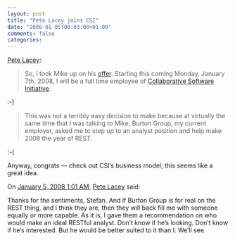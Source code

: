 ```yaml
---
layout: post
title: "Pete Lacey joins CSI"
date: "2008-01-05T00:03:00+01:00"
comments: false
categories: 
---
```


<p><a href="http://wanderingbarque.com/nonintersecting/2008/01/04/new-year-new-gig/">Pete Lacey</a>:</p>

<blockquote>
<p>So, I took Mike up on his <a href="http://fuzzypanic.blogspot.com/2007/12/job-opportunity.html">offer</a>. Starting this coming Monday, January 7th, 2008, I will be a full time employee of <a href="http://www.csinitiative.com/index.php">Collaborative Software Initiative</a>. </p>
</blockquote>

<p>:-)</p>

<blockquote>
<p>This was not a terribly easy decision to make because at virtually the same time that I was talking to Mike, Burton Group, my current employer, asked me to step up to an analyst position and help make 2008 the year of REST. </p>
</blockquote>

<p>:-(</p>

<p>Anyway, congrats &#8212; check out CSI&#8217;s business model; this seems like a great idea.</p>

<section class="comments">



<div class="comment" id="comment-1566">
On <a href="#comment-1566" title="Permalink to this comment">January  5, 2008  1:01 AM</a>, <a href="http://wanderingbarque.com/nonintersecting" title="http://wanderingbarque.com/nonintersecting" rel="nofollow">Pete Lacey</a>
said:
<p>Thanks for the sentiments, Stefan.  And if Burton Group is for real on the REST thing, and I think they are, then they will back fill me with someone equally or more capable.  As it is, I gave them a recommendation on who would make an ideal RESTful analyst.  Don&#8217;t know if he&#8217;s looking.  Don&#8217;t know if he&#8217;s interested.  But he would be better suited to it than I.  We&#8217;ll see.</p>


</section>

